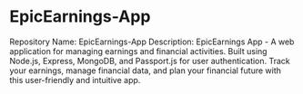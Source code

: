 # EpicEarnings-App
Repository Name: EpicEarnings-App Description: EpicEarnings App - A web application for managing earnings and financial activities. Built using Node.js, Express, MongoDB, and Passport.js for user authentication. Track your earnings, manage financial data, and plan your financial future with this user-friendly and intuitive app.
